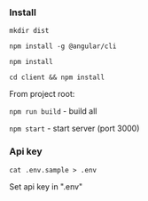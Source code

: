 ### Install

`mkdir dist`

`npm install -g @angular/cli`

`npm install`

`cd client && npm install`

From project root:

`npm run build` - build all

`npm start` - start server (port  3000)


### Api key

`cat .env.sample > .env`

Set api key in ".env"
